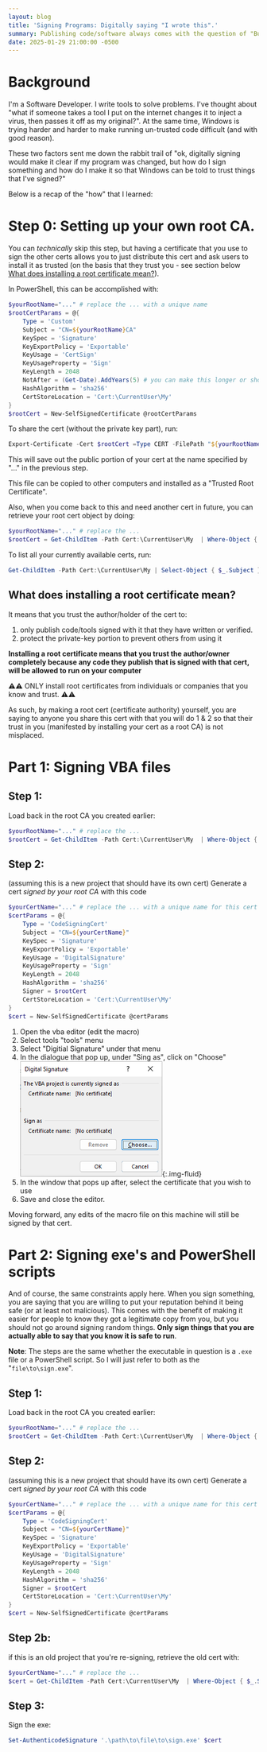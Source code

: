 ```yaml
---
layout: blog
title: 'Signing Programs: Digitally saying "I wrote this".'
summary: Publishing code/software always comes with the question of "But what if someone take a copy, maliciously alters it, then passes it off as from me". Also, Windows is starting to get really annoying about untrusted code. Let's learn how to solve this.
date: 2025-01-29 21:00:00 -0500
---
```



# Background

I'm a Software Developer. I write tools to solve problems. I've thought about "what if someone takes a tool I put on the internet changes it to inject a virus, then passes it off as my original?".
At the same time, Windows is trying harder and harder to make running un-trusted code difficult (and with good reason).

These two factors sent me down the rabbit trail of "ok, digitally signing would make it clear if my program was changed, but how do I sign something and how do I make it so that Windows can be told to trust things that I've signed?"

Below is a recap of the "how" that I learned:

# Step 0: Setting up your own root CA.

You can *technically* skip this step, but having a certificate that you use to sign the other certs allows you to just distribute this cert and ask users to install it as trusted (on the basis that they trust you - see section below [What does installing a root certificate mean?](#what-does-installing-a-root-certificate-mean)).

In PowerShell, this can be accomplished with:

```powershell
$yourRootName="..." # replace the ... with a unique name
$rootCertParams = @{
    Type = 'Custom'
    Subject = "CN=${yourRootName}CA"
    KeySpec = 'Signature'
    KeyExportPolicy = 'Exportable'
    KeyUsage = 'CertSign'
    KeyUsageProperty = 'Sign'
    KeyLength = 2048
    NotAfter = (Get-Date).AddYears(5) # you can make this longer or shorter. I've seen recommendations to not have it be over 2 years, and I've seen people make it 10. I think that 5 is long enough that anyone using this should probably be getting an updated cert from me.
    HashAlgorithm = 'sha256'
    CertStoreLocation = 'Cert:\CurrentUser\My'
}
$rootCert = New-SelfSignedCertificate @rootCertParams
```

To share the cert (without the private key part), run:
```powershell
Export-Certificate -Cert $rootCert =Type CERT -FilePath "${yourRootName}.cer"
```

This will save out the public portion of your cert at the name specified by "..." in the previous step.

This file can be copied to other computers and installed as a "Trusted Root Certificate".

Also, when you come back to this and need another cert in future, you can retrieve your root cert object by doing:
```powershell
$yourRootName="..." # replace the ...
$rootCert = Get-ChildItem -Path Cert:\CurrentUser\My  | Where-Object { $_.Subject -eq "CN=${yourRootName}CA" }
```

To list all your currently available certs, run:
```powershell
Get-ChildItem -Path Cert:\CurrentUser\My | Select-Object { $_.Subject }
```

## What does installing a root certificate mean?

It means that you trust the author/holder of the cert to:
1. only publish code/tools signed with it that they have written or verified.
2. protect the private-key portion to prevent others from using it

**Installing a root certificate means that you trust the author/owner completely because any code they publish that is signed with that cert, will be allowed to run on your computer**

&#9888;&#x26A0; ONLY install root certificates from individuals or companies that you know and trust. &#9888;&#x26A0;

As such, by making a root cert (certificate authority) yourself, you are saying to anyone you share this cert with that you will do 1 & 2 so that their trust in you (manifested by installing your cert as a root CA) is not misplaced.


# Part 1: Signing VBA files

## Step 1:

Load back in the root CA you created earlier:

```powershell
$yourRootName="..." # replace the ...
$rootCert = Get-ChildItem -Path Cert:\CurrentUser\My  | Where-Object { $_.Subject -eq "CN=${yourRootName}CA" }
```

## Step 2: 
(assuming this is a new project that should have its own cert)
Generate a cert <em>signed by your root CA</em> with this code
```powershell
$yourCertName="..." # replace the ... with a unique name for this cert
$certParams = @{
    Type = 'CodeSigningCert'
    Subject = "CN=${yourCertName}"
    KeySpec = 'Signature'
    KeyExportPolicy = 'Exportable'
    KeyUsage = 'DigitalSignature'
    KeyUsageProperty = 'Sign'
    KeyLength = 2048
    HashAlgorithm = 'sha256'
    Signer = $rootCert
    CertStoreLocation = 'Cert:\CurrentUser\My'
}
$cert = New-SelfSignedCertificate @certParams
```

1. Open the vba editor (edit the macro)
1. Select tools "tools" menu
1. Select "Digitial Signature" under that menu
1. In the dialogue that pop up, under "Sing as", click on "Choose"
  ![Select Choose](signProgramFiles/01_select_certificate.png){:.img-fluid}
1. In the window that pops up after, select the certificate that you wish to use
1. Save and close the editor.

Moving forward, any edits of the macro file on this machine will still be signed by that cert.

# Part 2: Signing exe's and PowerShell scripts

And of course, the same constraints apply here. When you sign something, you are saying that you are willing to put your reputation behind it being safe (or at least not malicious). This comes with the benefit of making it easier for people to know they got a legitimate copy from you, but you should not go around signing random things. **Only sign things that you are actually able to say that you know it is safe to run**.

**Note**: The steps are the same whether the executable in question is a `.exe` file or a PowerShell script. So I will just refer to both as the "`file\to\sign.exe`".

## Step 1:

Load back in the root CA you created earlier:

```powershell
$yourRootName="..." # replace the ...
$rootCert = Get-ChildItem -Path Cert:\CurrentUser\My  | Where-Object { $_.Subject -eq "CN=${yourRootName}CA" }
```

## Step 2: 
(assuming this is a new project that should have its own cert)
Generate a cert <em>signed by your root CA</em> with this code
```powershell
$yourCertName="..." # replace the ... with a unique name for this cert
$certParams = @{
    Type = 'CodeSigningCert'
    Subject = "CN=${yourCertName}"
    KeySpec = 'Signature'
    KeyExportPolicy = 'Exportable'
    KeyUsage = 'DigitalSignature'
    KeyUsageProperty = 'Sign'
    KeyLength = 2048
    HashAlgorithm = 'sha256'
    Signer = $rootCert
    CertStoreLocation = 'Cert:\CurrentUser\My'
}
$cert = New-SelfSignedCertificate @certParams
```

## Step 2b:
if this is an old project that you're re-signing, retrieve the old cert with:

```powershell
$yourCertName="..." # replace the ...
$cert = Get-ChildItem -Path Cert:\CurrentUser\My  | Where-Object { $_.Subject -eq "CN=${yourCertName}" }
```

## Step 3:
Sign the exe:

```powershell
Set-AuthenticodeSignature '.\path\to\file\to\sign.exe' $cert
```

